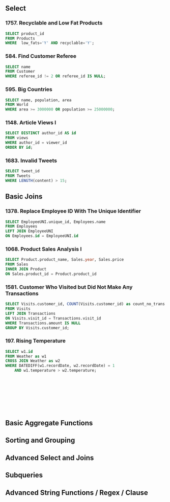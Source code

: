 ## Select
### 1757. Recyclable and Low Fat Products
```sql
SELECT product_id
FROM Products
WHERE  low_fats='Y' AND recyclable='Y';
```
### 584. Find Customer Referee
```sql
SELECT name
FROM Customer
WHERE referee_id != 2 OR referee_id IS NULL;
```
### 595. Big Countries
```sql
SELECT name, population, area
FROM World
WHERE area >= 3000000 OR population >= 25000000;
```
### 1148. Article Views I
```sql
SELECT DISTINCT author_id AS id
FROM views
WHERE author_id = viewer_id
ORDER BY id;
```
### 1683. Invalid Tweets
```sql
SELECT tweet_id
FROM Tweets
WHERE LENGTH(content) > 15;
```

## Basic Joins
### 1378. Replace Employee ID With The Unique Identifier
```sql
SELECT EmployeeUNI.unique_id, Employees.name
FROM Employees
LEFT JOIN EmployeeUNI
ON Employees.id = EmployeeUNI.id
```
### 1068. Product Sales Analysis I
```sql
SELECT Product.product_name, Sales.year, Sales.price
FROM Sales
INNER JOIN Product
ON Sales.product_id = Product.product_id
```
### 1581. Customer Who Visited but Did Not Make Any Transactions
```sql
SELECT Visits.customer_id, COUNT(Visits.customer_id) as count_no_trans
FROM Visits
LEFT JOIN Transactions
ON Visits.visit_id = Transactions.visit_id
WHERE Transactions.amount IS NULL
GROUP BY Visits.customer_id;
```
### 197. Rising Temperature
```sql
SELECT w1.id
FROM Weather as w1
CROSS JOIN Weather as w2
WHERE DATEDIFF(w1.recordDate, w2.recordDate) = 1
    AND w1.temperature > w2.temperature;
```
### 
```sql
```
### 
```sql
```
### 
```sql
```
### 
```sql
```
### 
```sql
```













## Basic Aggregate Functions
## Sorting and Grouping
## Advanced Select and Joins
## Subqueries
## Advanced String Functions / Regex / Clause